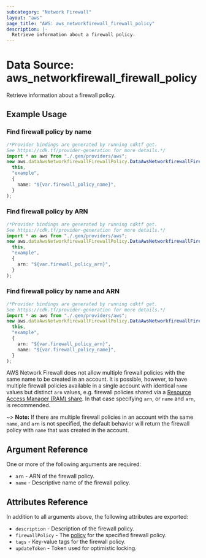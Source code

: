 ```yaml
---
subcategory: "Network Firewall"
layout: "aws"
page_title: "AWS: aws_networkfirewall_firewall_policy"
description: |-
  Retrieve information about a firewall policy.
---
```


# Data Source: aws\_networkfirewall\_firewall\_policy

Retrieve information about a firewall policy.

## Example Usage

### Find firewall policy by name

```typescript
/*Provider bindings are generated by running cdktf get.
See https://cdk.tf/provider-generation for more details.*/
import * as aws from "./.gen/providers/aws";
new aws.dataAwsNetworkfirewallFirewallPolicy.DataAwsNetworkfirewallFirewallPolicy(
  this,
  "example",
  {
    name: "${var.firewall_policy_name}",
  }
);

```

### Find firewall policy by ARN

```typescript
/*Provider bindings are generated by running cdktf get.
See https://cdk.tf/provider-generation for more details.*/
import * as aws from "./.gen/providers/aws";
new aws.dataAwsNetworkfirewallFirewallPolicy.DataAwsNetworkfirewallFirewallPolicy(
  this,
  "example",
  {
    arn: "${var.firewall_policy_arn}",
  }
);

```

### Find firewall policy by name and ARN

```typescript
/*Provider bindings are generated by running cdktf get.
See https://cdk.tf/provider-generation for more details.*/
import * as aws from "./.gen/providers/aws";
new aws.dataAwsNetworkfirewallFirewallPolicy.DataAwsNetworkfirewallFirewallPolicy(
  this,
  "example",
  {
    arn: "${var.firewall_policy_arn}",
    name: "${var.firewall_policy_name}",
  }
);

```

AWS Network Firewall does not allow multiple firewall policies with the same name to be created in an account. It is possible, however, to have multiple firewall policies available in a single account with identical `name` values but distinct `arn` values, e.g. firewall policies shared via a [Resource Access Manager (RAM) share][1]. In that case specifying `arn`, or `name` and `arn`, is recommended.

\~> **Note:** If there are multiple firewall policies in an account with the same `name`, and `arn` is not specified, the default behavior will return the firewall policy with `name` that was created in the account.

## Argument Reference

One or more of the following arguments are required:

* `arn` - ARN of the firewall policy.
* `name` - Descriptive name of the firewall policy.

## Attributes Reference

In addition to all arguments above, the following attributes are exported:

* `description` - Description of the firewall policy.
* `firewallPolicy` - The [policy][2] for the specified firewall policy.
* `tags` - Key-value tags for the firewall policy.
* `updateToken` - Token used for optimistic locking.

[1]: https://registry.terraform.io/providers/hashicorp/aws/latest/docs/resources/ram_resource_share

[2]: https://registry.terraform.io/providers/hashicorp/aws/latest/docs/resources/networkfirewall_firewall_policy
